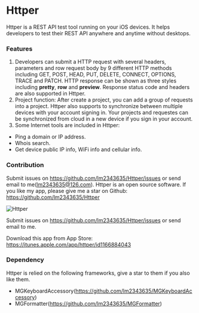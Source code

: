 # Httper

Httper is a REST API test tool running on your iOS devices. It helps developers to test their REST API anywhere and anytime without desktops.

### Features 

1. Developers can submit a HTTP request with several headers, parameters and row request body by 9 different HTTP methods including GET, POST, HEAD, PUT, DELETE, CONNECT, OPTIONS, TRACE and PATCH. HTTP response can be shown as three styles including **pretty**, **row** and **preview**. Response status code and headers are also supported in Httper.
2. Project function: After create a project, you can add a group of requests into a project. Httper also supports to synchronize between multiple devices with your account signing in. Your projects and requestes can be synchronized from cloud in a new device if you sign in your account.
3. Some Internet tools are included in Httper:

- Ping a domain or IP address.
- Whois search.
- Get device public IP info, WiFi info and cellular info.

### Contribution
Submit issues on https://github.com/lm2343635/Httper/issues or send email to me(lm2343635@126.com).
Httper is an open source software. If you like my app, please give me a star on Github: https://github.com/lm2343635/Httper

![Httper](https://raw.githubusercontent.com/MuShare/Httper-iOS/master/screenshot/httper.png)

Submit issues on https://github.com/lm2343635/Httper/issues or send email to me.

Download this app from App Store: https://itunes.apple.com/app/httper/id1166884043

### Dependency

Httper is relied on the following frameworks, give a star to them if you also like them.

- MGKeyboardAccessory(https://github.com/lm2343635/MGKeyboardAccessory)
- MGFormatter(https://github.com/lm2343635/MGFormatter)
